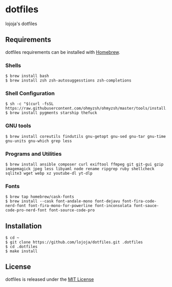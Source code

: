 # dotfiles
lojoja's dotfiles


## Requirements
dotfiles requirements can be installed with [Homebrew](https://brew.sh).


### Shells
```
$ brew install bash
$ brew install zsh zsh-autosuggesstions zsh-completions
```

### Shell Configuration
```
$ sh -c "$(curl -fsSL https://raw.githubusercontent.com/ohmyzsh/ohmyzsh/master/tools/install.sh)"
$ brew install pygments starship thefuck
```

### GNU tools
```
$ brew install coreutils findutils gnu-getopt gnu-sed gnu-tar gnu-time gnu-units gnu-which grep less
```

### Programs and Utilities
```
$ brew install ansible composer curl exiftool ffmpeg git git-gui gzip imagemagick jpeg less libyaml node rename ripgrep ruby shellcheck sqlite3 wget webp xz youtube-dl yt-dlp 
```

### Fonts
```
$ brew tap homebrew/cask-fonts
$ brew install --cask font-andale-mono font-dejavu font-fira-code-nerd-font font-fira-mono-for-powerline font-inconsolata font-sauce-code-pro-nerd-font font-source-code-pro
```

## Installation
```
$ cd ~
$ git clone https://github.com/lojoja/dotfiles.git .dotfiles
$ cd .dotfiles
$ make install
```


License
-------
dotfiles is released under the [MIT License](./LICENSE)
